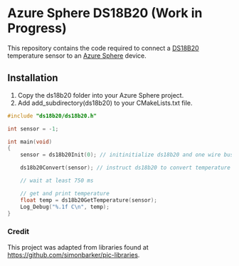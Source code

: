 # Azure Sphere DS18B20 (Work in Progress)

This repository contains the code required to connect a [DS18B20](https://www.maximintegrated.com/en/products/sensors/DS18B20.html) temperature sensor to an [Azure Sphere](https://www.microsoft.com/azure-sphere/) device.

## Installation

1. Copy the ds18b20 folder into your Azure Sphere project. 
2. Add add_subdirectory(ds18b20) to your CMakeLists.txt file. 

```c
#include "ds18b20/ds18b20.h"

int sensor = -1;

int main(void)
{
    sensor = ds18b20Init(0); // initinitialize ds18b20 and one wire bus on GPIO0

    ds18b20Convert(sensor); // instruct ds18b20 to convert temperature

    // wait at least 750 ms

    // get and print temperature
    float temp = ds18b20GetTemperature(sensor);
    Log_Debug("%.1f C\n", temp);
}

```

### Credit
This project was adapted from libraries found at https://github.com/simonbarker/pic-libraries.
